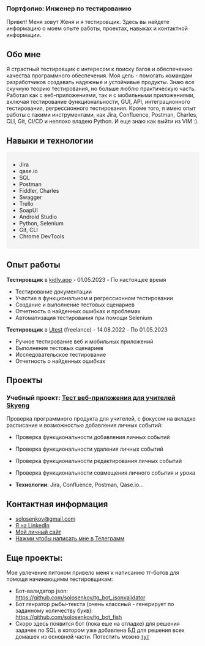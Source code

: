 ### Портфолио: Инженер по тестированию


Привет! Меня зовут Женя и я тестировщик. Здесь вы найдете информацию о моем опыте работы, проектах, навыках и контактной информации.

## Обо мне

Я страстный тестировщик с интересом к поиску багов и обеспечению качества программного обеспечения. Моя цель - помогать командам разработчиков создавать надежные и устойчивые продукты. Знаю все скучную теорию тестирования, но больше люблю практическую часть. Работал как с веб-приложениями, так и с мобильными приложениями, включая тестирование функциональности, GUI, API, интеграционного тестирования, регрессионного тестирования. Кроме того, я имею опыт работы с такими инструментами, как Jira, Confluence, Postman, Charles, CLI, Git, CI/CD и неплохо владею Python. И еще знаю как выйти из VIM :).

## Навыки и технологии

<div style="background-color: #f4f4f4; padding: 10px; border-radius: 5px;">
  
- Jira
- qase.io
- SQL
- Postman
- Fiddler, Charles
- Swagger
- Trello
- SoapUI
- Android Studio
- Python, Selenium
- Git, CLI
- Chrome DevTools
  
</div>


## Опыт работы

 **Тестировщик**  в  [kidly.app](https://www.linkedin.com/company/kidlyapp/) - 01.05.2023 - По настоящее время
  - Тестирование документации
  - Участие в функциональном и регрессионном тестировании
  - Создание и выполнение тестовых сценариев
  - Отчетность о найденных ошибках и проблемах
  - Автоматизация тестирования при помощи Selenium

    
  **Тестировщик**  в [Utest](https://www.utest.com/) (freelance) - 14.08.2022 - По 01.05.2023
  - Ручное тестирование веб и мобильных приложений
  - Выполнение тестовых сценариев
  - Исследовательское тестирование
  - Отчетность о найденных ошибках 

  
## Проекты

### Учебный проект: [Тест веб-приложения для учителей Skyeng](https://west-ceres-d48.notion.site/1-2-caa333de0de44626aa5376841f11b0de?pvs=4)
Проверка программного продукта для учителей, с фокусом на вкладке расписание и возможностью добавления личных событий:
- Проверка функциональности добавления личных событий
- Проверка функциональности удаления личных событий
- Проверка функциональности редактирования личных событий
- Проверка функциональности совмещения личного события и урока
  
- **Технологии**: Jira, Confluence, Postman, Qase.io...



## Контактная информация

-  solosenkov@gmail.com
-  [Я на LinkedIn](https://www.linkedin.com/in/eugene-solosenkov/)
-  [Мой личный сайт ](https://solosenkov.site/)
-  [Нажми чтобы написать мне в Телеграмм](https://t.me/solosenkoff)

## Еще проекты:
Мое увлечение питоном привело меня  к написанию тг-ботов для помощи начинающимм тестировщикам:
  - Бот-валидатор json: https://github.com/solosenkov/tg_bot_jsonvalidator
  - Бот генратор рыбы-текста (очень классный - генерирует по заданному количеству букв):
  https://github.com/solosenkov/tg_bot_fish
  - Скоро здесь появится бот (пока еше на отладке) для решения задачек по SQL в котором уже добавлена БД для решения всех домашек из основной части. Потестить можно [тут](https://t.me:homeWorksSqlBot)































<!--
**solosenkov/solosenkov** is a ✨ _special_ ✨ repository because its `README.md` (this file) appears on your GitHub profile.

Here are some ideas to get you started:

- 🔭 I’m currently working on ...
- 🌱 I’m currently learning ...
- 👯 I’m looking to collaborate on ...
- 🤔 I’m looking for help with ...
- 💬 Ask me about ...
- 📫 How to reach me: ...
- 😄 Pronouns: ...
- ⚡ Fun fact: ...
-->
